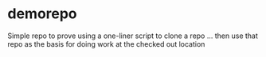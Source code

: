 # demorepo

Simple repo to prove using a one-liner script to clone a repo ... then use that repo as the basis for doing work at the checked out location
